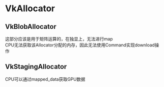 # VkAllocator

## VkBlobAllocator
这部分应该是用于矩阵运算的，在独显上，无法进行map  
CPU无法获取该Allocator分配的内存，因此无法使用Command实现download操作

## VkStagingAllocator
CPU可以通过mapped_data获取GPU数据